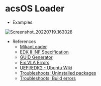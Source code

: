 # acsOS Loader
- Examples

![Screenshot_20220719_163028](https://user-images.githubusercontent.com/2356036/179463496-4932c87f-44ec-4528-94b8-03cd568b398b.png)

- References
    * [MikanLoader](https://github.com/uchan-nos/mikanos/tree/osbook_day02a)
    * [EDK II INF Specification](https://edk2-docs.gitbook.io/edk-ii-inf-specification/3_edk_ii_inf_file_format/34_-defines-_section)
    * [GUID Generator](https://www.guidgenerator.com/online-guid-generator.aspx)
    * [Fix VLA Errors](https://github.com/google/brotli/commit/0a3944c8c99b8d10cc4325f721b7c273d2b41f7b)
    * [UEFI/EDK2 - Ubuntu Wiki](https://wiki.ubuntu.com/UEFI/EDK2)
    * [Troubleshoots; Uninstalled packages](https://github.com/junxnone/Linux/issues/40)
    * [Troubleshoots; Build errors](https://stackoverflow.com/questions/63725239/build-edk2-in-linux)
